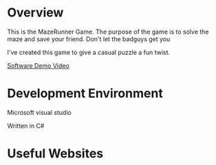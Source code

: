 # Overview

This is the MazeRunner Game. The purpose of the game is to solve the maze and save your friend. Don't let the badguys get you

I've created this game to give a casual puzzle a fun twist. 

[Software Demo Video](https://youtu.be/jT424f_Gtu4)

# Development Environment

Microsoft visual studio

Written in C#

# Useful Websites
